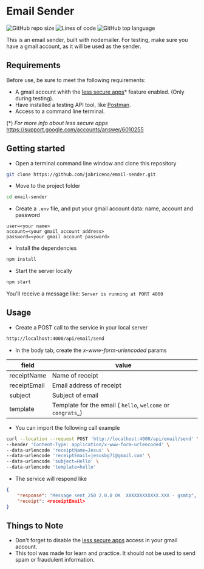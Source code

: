 # Email Sender

![GitHub repo size](https://img.shields.io/github/repo-size/jabriceno/email-sender)
![Lines of code](https://img.shields.io/tokei/lines/github/jabriceno/email-sender)
![GitHub top language](https://img.shields.io/github/languages/top/jabriceno/email-sender)

This is an email sender, built with nodemailer. For testing, make sure you have a gmail account, as it will be used as the sender.

## Requirements

Before use, be sure to meet the following requirements:

* A gmail account whith the [less secure apps](https://myaccount.google.com/lesssecureapps)* feature enabled. (Only during testing).
* Have installed a testing API tool, like [Postman](https://www.postman.com/).
* Access to a command line terminal.

(*)  _For more info about less secure apps_ [https://support.google.com/accounts/answer/6010255
](https://support.google.com/accounts/answer/6010255)

## Getting started

* Open a terminal command line window and clone this repository

```bash
git clone https://github.com/jabriceno/email-sender.git
```

* Move to the project folder

```bash
cd email-sender
```

* Create a `.env` file, and put your gmail account data: name, account and password

```env
user=<your name>
account=<your gmail account address>
password=<your gmail account password>
```

* Install the dependencies

```bash
npm install
```

* Start the server locally

```bash
npm start
```

You'll receive a message like: `Server is running at PORT 4000`

## Usage

* Create a POST call to the service in your local server

```txt
http://localhost:4000/api/email/send
```

* In the body tab, create the _x-www-form-urlencoded_ params

| field        | value                                                                |
| ------------ | -------------------------------------------------------------------- |
| receiptName  | Name of receipt                                                      |
| receiptEmail | Email address of receipt                                             |
| subject      | Subject of email                                                     |
| template     | Template for the email ( `hello`, `welcome` or `congrats`_) |

* You can import the following call example

```bash
curl --location --request POST 'http://localhost:4000/api/email/send' \
--header 'Content-Type: application/x-www-form-urlencoded' \
--data-urlencode 'receiptName=Jesus' \
--data-urlencode 'receiptEmail=jesusbg71@gmail.com' \
--data-urlencode 'subject=Hello' \
--data-urlencode 'template=hello'
```

* The service will respond like

```json
{
    "response": "Message sent 250 2.0.0 OK  XXXXXXXXXXXX.XXX - gsmtp",
    "receipt": <receiptEmail>
}
```

## Things to Note

* Don't forget to disable the [less secure apps](https://myaccount.google.com/lesssecureapps) access in your gmail account.
* This tool was made for learn and practice. It should not be used to send spam or fraudulent information.
